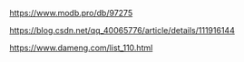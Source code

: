 



https://www.modb.pro/db/97275

https://blog.csdn.net/qq_40065776/article/details/111916144

https://www.dameng.com/list_110.html